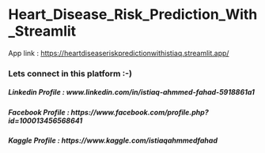 # Heart_Disease_Risk_Prediction_With_Streamlit
App link : https://heartdiseaseriskpredictionwithistiaq.streamlit.app/

<h3>Lets connect in this platform :-)</h3>
<h5>Linkedin Profile : www.linkedin.com/in/istiaq-ahmmed-fahad-5918861a1</h5>
<h5>Facebook Profile : https://www.facebook.com/profile.php?id=100013456568641</h5>
<h5>Kaggle Profile : https://www.kaggle.com/istiaqahmmedfahad</h5>
